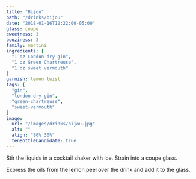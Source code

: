 ```yaml
---
title: "Bijou"
path: "/drinks/bijou"
date: "2018-01-16T12:22:00-05:00"
glass: coupe
sweetness: 3
booziness: 3
family: martini
ingredients: [
  "1 oz London dry gin",
  "1 oz Green Chartreuse",
  "1 oz sweet vermouth"
]
garnish: lemon twist
tags: [
  "gin",
  "london-dry-gin",
  "green-chartreuse",
  "sweet-vermouth"
]
image:
  url: "/images/drinks/bijou.jpg"
  alt: ""
  align: "80% 30%"
  tenBottleCandidate: true
---
```

Stir the liquids in a cocktail shaker with ice. Strain into a coupe glass.

Express the oils from the lemon peel over the drink and add it to the glass.
